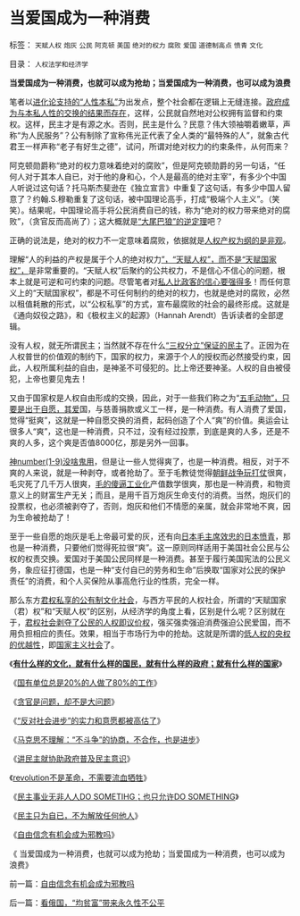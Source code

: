 # 当爱国成为一种消费

标签： `天赋人权` `炮灰` `公民` `阿克顿` `美国` `绝对的权力` `腐败` `爱国` `道德制高点` `愤青` `文化` 

目录： `人权法学和经济学`

**当爱国成为一种消费，也就可以成为抢劫；当爱国成为一种消费，也可以成为浪费**

笔者以[进化论支持的“人性本私”](../../../2009/9/24/人性本私必为善.md)为出发点，整个社会都在逻辑上无缝连接。[政府成为与本私人性的交换的结果而存在](http://hi.baidu.com/darthchn/blog/item/bf555cdc82eeabe677c6380e.html)，这样，公民就自然地对公权拥有监督和约束权。这样，民主才是有源之水。否则，民主是什么？民意？伟大领袖嚼着嫩草，声称“为人民服务”？公有制除了宣称伟光正代表了全人类的“最特殊的人”，就象古代君王一样声称“老子有好生之德”，试问，所谓对绝对权力的约束条件，从何而来？

阿克顿勋爵称“绝对的权力意味着绝对的腐败”，但是阿克顿勋爵的另一句话，“任何人对于其本人自已，对于他的身和心，个人是最高的绝对主宰”，有多少个中国人听说过这句话？托马斯杰斐逊在《独立宣言》中重复了这句话，有多少中国人留意了？约翰.S.穆勒重复了这句话，被中国理论高手，打成“极端个人主义”。（笑笑）。结果呢，中国理论高手将公民消费自已的钱，称为“绝对的权力带来绝对的腐败”，（贪官反而高尚了）；这大概就是[“大尾巴狼”的逆定理](../../../2009/11/18/绝对的真理之大尾巴狼定律.md)吧？

正确的说法是，绝对的权力不一定意味着腐败，依据就是[人权产权为纲的是非观](../../../2009/10/9/完全相反的是非标准.md)。

理解“人的利益的产权是属于个人的绝对权力[”，“天赋人权”，而不是“天赋国家权”，](../../../2009/7/28/不要问国家对你做了什么，要问你为国家做了什么.md)是非常重要的。“天赋人权”后聚约的公共权力，不是信心不信心的问题，根本上就是可逆和可约束的问题。尽管笔者对[私人比政客的信心要强得多](http://darthvad.blog.163.com/blog/static/533994702009425114911307/)！而任何意义上的“天赋国家权”，都是不可任何制约的绝对的权力，也就是绝对的腐败，必然以租值耗散的形式，以“公权私享”的方式，宣布最腐败的社会的最终形成。这就是《通向奴役之路》，和《极权主义的起源》（Hannah
Arendt）告诉读者的全部逻辑。

没有人权，就无所谓民主；当然就不存在什么[“三权分立”保证的民主](../../../2009/6/21/为什么一人一票三权分立不是民主.md)了。正因为在人权普世的价值观的制约下，国家的权力，来源于个人的授权而必然接受约束，因此，人权所属利益的自由，是神圣不可侵犯的。比上帝还要神圣。人权的自由被侵犯，上帝也要见鬼去！

又由于国家权是人权自由形成的交换，因此，对于一些我们称之为“[五毛动物”，只要是出于自愿，其爱](../../../2009/8/24/先富起来的五毛义工慈善活动.md)国，与慈善捐款或义工一样，是一种消费。有人消费了爱国，觉得“挺爽”，这就是一种自愿交换的消费，起码创造了个人“爽”的价值。奥运会让很多人“爽”，这也是一种消费，只不过，没有经过投票，到底是爽的人多，还是不爽的人多，这个爽是否值8000亿，那是另外一回事。

[神number(1-9)没啥鬼用](../../../2008/9/27/人类向太空移民的前提条件是市场需求.md)，但是让一些人觉得爽了，也是一种消费。相反，对于不爽的人来说，就是一种剥夺，或者抢劫了。至于毛教徒觉得[朝鲜战争玩打仗](../../../2009/11/30/朝鲜战争数字游戏二三事.md)很爽，毛灾死了几千万人很爽，[毛的傻逼工业化](../../../2009/8/2/工业化一定创造价值吗.md)产值数学很爽，那也是一种消费，和物资意义上的财富生产无关；而且，是用千百万炮灰生命支付的消费。当然，炮灰们的投票权，也必须被剥夺了，否则，炮灰和他们不情愿的亲属，就会非常地不爽，因为生命被抢劫了！

至于一些自愿的炮灰是毛上帝最可爱的灰，还有向[日本毛主席效忠的日本愤青](../../../2009/12/9/日本帝国是中国人最熟悉的社会.md)，那也是一种消费，只要他们觉得死拉很“爽”。这一原则同样适用于美国社会公民与公权的权责交换。爱国对于美国公民同样是一种消费。甚至于履行美国宪法的公民义务，象应征打德国，也是一种“支付自已的劳务和生命”后换取“国家对公民的保护责任”的消费，和个人买保险从事高危行业的性质，完全一样。

那么东方[君权私享的公有制文化社会](../../../2009/9/14/历史蒙太奇的反垄断和社会主义公有制.md)，与西方平民的人权社会，所谓的“天赋国家（君）权”和“天赋人权”的区别，从经济学的角度上看，区别是什么呢？区别就在于，[君权社会剥夺了公民的人权即议价权](../../../2009/9/9/人权是科斯交易成本理论的前提即议价权.md)，强买强卖强迫消费强迫公民爱国，而不用负担相应的责任。效果，相当于市场行为中的抢劫。这就是所谓的[低人权的央权的优越性](../../../2009/10/29/低人权和低治权的等效性，慈善的消费性质.md)，即[国家主义社会](../../../2009/12/9/国家主义越集中力量，越办不了事.md)了。

《[**有什么样的文化，就有什么样的国民，就有什么样的政府；就有什么样的国家**](../../../2009/12/31/有什么样的文化，就有什么样的国民.md)》

《[国有单位总是20%的人做了80%的工作](../../../2009/12/30/国有单位总是20%的人做了80%的工作.md)》

《[贪官是问题，却不是大问题](../../../2010/1/4/贪官是问题，却不是大问题.md)》

《[“反对社会进步”的实力和意愿都被高估了](../../../2010/1/5/“反对社会进步”的实力和意愿都被高估了.md)》

《[马克思不理解：“不斗争”的协商，不合作，也是进步](../../../2010/1/6/“不斗争”是社会进步的主要手段.md)》

《[讲民主就协助政府普及民主意识](../../../2010/1/7/讲民主就协助政府普及民主意识.md)》

《[revolution不是革命，不需要流血牺牲](../../../2010/1/9/revolution不是革命，不需要流血牺牲.md)》

《[民主事业无非人人DO SOMETIHG；也只允许DO SOMETHING](../../../2010/1/10/民主事业无非人人DO&nbsp;SOMETIHG.md)》

《[民主只为自已，不为解放任何他人](http://blog.sina.com.cn/s/blog_5563a64d0100getp.html)》

《[自由信念有机会成为邪教吗](../../../2010/1/11/自由信念有机会成为邪教吗.md)》

《 当爱国成为一种消费，也就可以成为抢劫；当爱国成为一种消费，也可以成为浪费》



前一篇：[自由信念有机会成为邪教吗](../../../2010/1/11/自由信念有机会成为邪教吗.md)

后一篇：[看俄国，“均贫富”带来永久性不公平](../../../2010/1/12/看俄国，“均贫富”带来永久性不公平.md)
